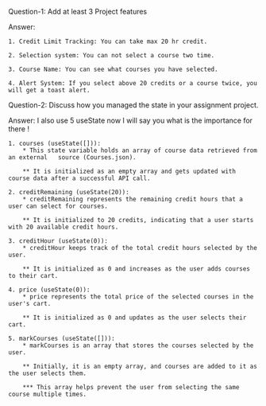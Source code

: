 
Question-1: Add at least 3 Project features

Answer: 

    1. Credit Limit Tracking: You can take max 20 hr credit.

    2. Selection system: You can not select a course two time.

    3. Course Name: You can see what courses you have selected.

    4. Alert System: If you select above 20 credits or a course twice, you will get a toast alert.






Question-2: Discuss how you managed the state in your assignment project.
    
Answer: 
    I also use 5 useState now I will say you what is the importance for there !

    1. courses (useState([])): 
        * This state variable holds an array of course data retrieved from an external   source (Courses.json).

        ** It is initialized as an empty array and gets updated with course data after a successful API call.
    
    2. creditRemaining (useState(20)):
        * creditRemaining represents the remaining credit hours that a user can select for courses.

        ** It is initialized to 20 credits, indicating that a user starts with 20 available credit hours.
    
    3. creditHour (useState(0)):
        * creditHour keeps track of the total credit hours selected by the user.

        ** It is initialized as 0 and increases as the user adds courses to their cart.

    4. price (useState(0)):
        * price represents the total price of the selected courses in the user's cart.

        ** It is initialized as 0 and updates as the user selects their cart.        
    
    5. markCourses (useState([])):
        * markCourses is an array that stores the courses selected by the user.

        ** Initially, it is an empty array, and courses are added to it as the user selects them.

        *** This array helps prevent the user from selecting the same course multiple times.